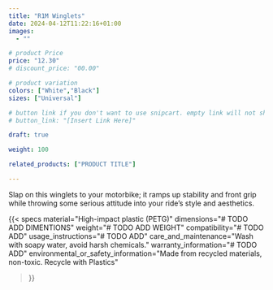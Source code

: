 ```yaml
---
title: "R1M Winglets"
date: 2024-04-12T11:22:16+01:00
images:
  - ""

# product Price
price: "12.30"
# discount_price: "00.00"

# product variation
colors: ["White","Black"]
sizes: ["Universal"]

# button link if you don't want to use snipcart. empty link will not show button
# button_link: "[Insert Link Here]"

draft: true

weight: 100

related_products: ["PRODUCT TITLE"]

---
```



Slap on this winglets to your motorbike; it ramps up stability and front grip while throwing some serious attitude into your ride’s style and aesthetics.

{{< specs
    material="High-impact plastic (PETG)"
    dimensions="# TODO ADD DIMENTIONS"
    weight="# TODO ADD WEIGHT"
    compatibility="# TODO ADD"
    usage_instructions="# TODO ADD"
    care_and_maintenance="Wash with soapy water, avoid harsh chemicals."
    warranty_information="# TODO ADD"
    environmental_or_safety_information="Made from recycled materials, non-toxic. Recycle with Plastics"
>}}
